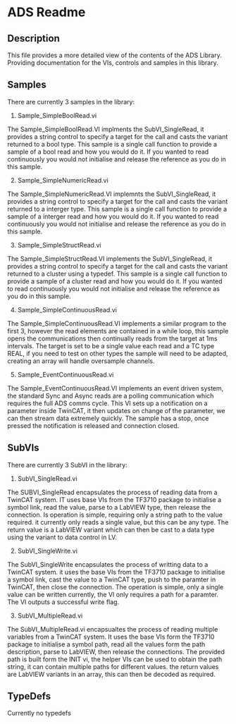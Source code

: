 # ADS Readme

## Description

This file provides a more detailed view of the contents of the ADS Library. Providing documentation for the VIs, controls and samples in this library.

## Samples

There are currently 3 samples in the library:

1. Sample_SimpleBoolRead.vi

The Sample_SimpleBoolRead.VI implments the SubVI_SingleRead, it provides a string control to specify a target for the call and casts the variant returned to a bool type. This sample is a single call function to provide a sample of a bool read and how you would do it. If you wanted to read continuously you would not initialise and release the reference as you do in this sample.

2. Sample_SimpleNumericRead.vi

The Sample_SimpleNumericRead.VI implemnts the SubVI_SingleRead, it provides a string control to specify a target for the call and casts the variant returned to a interger type. This sample is a single call function to provide a sample of a interger read and how you would do it. If you wanted to read continuously you would not initialise and release the reference as you do in this sample.

3. Sample_SimpleStructRead.vi

The Sample_SimpleStructRead.VI implements the SubVI_SingleRead, it provides a string control to specify a target for the call and casts the variant returned to a cluster using a typedef. This sample is a single call function to provide a sample of a cluster read and how you would do it. If you wanted to read continuously you would not initialise and release the reference as you do in this sample.

4. Sample_SimpleContinuousRead.vi

The Sample_SimpleContinuousRead.VI implements a similar program to the first 3, however the read elements are contained in a while loop, this sample opens the communications then continually reads from the target at 1ms intervals. The target is set to be a single value each read and a TC type REAL, if you need to test on other types the sample will need to be adapted, creating an array will handle oversample channels.

5. Sample_EventContinuousRead.vi

The Sample_EventContinuousRead.VI implements an event driven system, the standard Sync and Async reads are a polling communication which requires the full ADS comms cycle. This VI sets up a notification on a parameter inside TwinCAT, it then updates on change of the parameter, we can then stream data extremely quickly. The sample has a stop, once pressed the notification is released and connection closed.

## SubVIs

There are currently 3 SubVI in the library:

1. SubVI_SingleRead.vi

The SUBVI_SingleRead encapsulates the process of reading data from a TwinCAT system. IT uses base VIs from the TF3710 package to initialise a symbol link, read the value, parse to a LabVIEW type, then release the connection. Is operation is simple, requiring only a string path to the value required. it currently only reads a single value, but this can be any type. The return value is a LabVIEW variant which can then be cast to a data type using the variant to data control in LV.

2. SubVI_SingleWrite.vi

The SubVI_SingleWrite encapsulates the process of writting data to a TwinCAT system. it uses the base VIs from the TF3710 package to initialise a symbol link, cast the value to a TwinCAT type, push to the paramter in TwinCAT, then close the connection. The operation is simple, only a single value can be written currently, the VI only requires a path for a paramter. The VI outputs a successful write flag.

3. SubVI_MultipleRead.vi

The SubVI_MultipleRead.vi encapsualtes the process of reading multiple variables from a TwinCAT system. It uses the base VIs form the TF3710 package to initialise a symbol path, read all the values form the path description, parse to LabVIEW, then release the connections. The provided path is built form the INIT vi, the helper VIs can be used to obtain the path string, it can contain multiple paths for different values. the return values are LabVIEW variants in an array, this can then be decoded as required.

## TypeDefs

Currently no typedefs